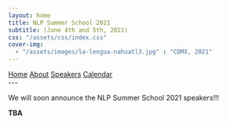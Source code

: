 ```yaml
---
layout: home
title: NLP Summer School 2021
subtitle: (June 4th and 5th, 2021)
css: "/assets/css/index.css"
cover-img:
  - "/assets/images/la-lengua-nahuatl3.jpg" : "CDMX, 2021"
---
```


<div class="list-filters">
  <a href="/escuelaverano2021/" class="list-filter">Home</a>
  <a href="/escuelaverano2021/about/" class="list-filter">About</a>
  <a href="/escuelaverano2021/speakers/" class="list-filter filter-selected">Speakers</a>
  <a href="/escuelaverano2021/calendar/" class="list-filter">Calendar</a>
</div>
---

We will soon announce the NLP Summer School 2021 speakers!!!

**TBA**

